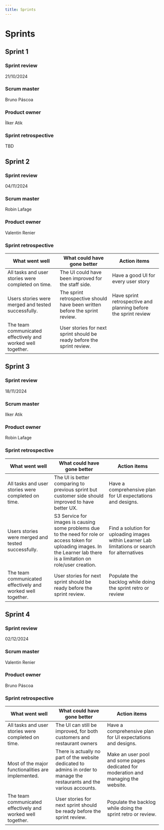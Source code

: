 ```yaml
---
title: Sprints
---
```


# Sprints

## Sprint 1

### Sprint review  
21/10/2024

### Scrum master  
Bruno Páscoa

### Product owner  
İlker Atik

### Sprint retrospective
TBD

## Sprint 2

### Sprint review
04/11/2024

### Scrum master
Robin Lafage

### Product owner
Valentin Renier

### Sprint retrospective

| What went well                                              | What could have gone better                                                 | Action items                                                    |
| ----------------------------------------------------------- | --------------------------------------------------------------------------- | --------------------------------------------------------------- |
| All tasks and user stories were completed on time.          | The UI could have been improved for the staff side.                         | Have a good UI for every user story                             |
| Users stories were merged and tested successfully.          | The sprint retrospective should have been written before the sprint review. | Have sprint retrospective and planning before the sprint review |
| The team communicated effectively and worked well together. | User stories for next sprint should be ready before the sprint review.      |                                                                 |

## Sprint 3

### Sprint review
18/11/2024

### Scrum master
Ilker Atik

### Product owner
Robin Lafage

### Sprint retrospective

| What went well                                              | What could have gone better                                                 | Action items                                                    |
| ----------------------------------------------------------- | --------------------------------------------------------------------------- | --------------------------------------------------------------- |
| All tasks and user stories were completed on time.          | The UI is better comparing to previous sprint but customer side should improved to have better UX.                       | Have a comprehensive plan for UI expectations and designs.                            |
| Users stories were merged and tested successfully.          |  S3 Service for images is causing some problems due to the need for role or access token for uploading images. In the Learner lab there is a limitation on role/user creation. | Find a solution for uploading images within Learner Lab limitations or search for alternatives |
| The team communicated effectively and worked well together. | User stories for next sprint should be ready before the sprint review.      |  Populate the backlog while doing the sprint retro or review

## Sprint 4

### Sprint review
02/12/2024

### Scrum master
Valentin Renier

### Product owner
Bruno Páscoa

### Sprint retrospective

| What went well                                              | What could have gone better                                                 | Action items                                                    |
| ----------------------------------------------------------- | --------------------------------------------------------------------------- | --------------------------------------------------------------- |
| All tasks and user stories were completed on time.          | The UI can still be improved, for both customers and restaurant owners                     | Have a comprehensive plan for UI expectations and designs.                            |
| Most of the major functionalities are implemented.          | There is actually no part of the website dedicated to admins in order to manage the restaurants and the various accounts.  | Make an user pool and some pages dedicated for moderation and managing the website. |
| The team communicated effectively and worked well together. | User stories for next sprint should be ready before the sprint review.      |  Populate the backlog while doing the sprint retro or review.
